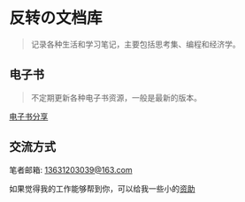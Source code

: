 # 反转の文档库

> 记录各种生活和学习笔记，主要包括思考集、编程和经济学。



## 电子书

> 不定期更新各种电子书资源，一般是最新的版本。

[电子书分享](电子书.md)



## 交流方式

笔者邮箱: 13631203039@163.com

如果觉得我的工作能够帮到你，可以给我一些小的[资助](https://github.com/fanzhuanjun/donate/blob/master/README.md)